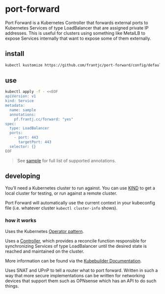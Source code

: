 # port-forward

Port Forward is a Kubernetes Controller that forwards external ports to Kubernetes Services of type LoadBalancer that are assigned private IP addresses. This is useful for clusters using something like MetalLB to expose Services internally that want to expose some of them externally.

## install

```sh
kubectl kustomize https://github.com/frantjc/port-forward/config/default?ref=v0.1.4 | kubectl apply -f-
```

## use

```sh
kubectl apply -f - <<EOF
apiVersion: v1
kind: Service
metadata:
  name: sample
  annotations:
    pf.frantj.cc/forward: "yes"
spec:
  type: LoadBalancer
  ports:
    - port: 443
      targetPort: 443
  selector: {}
EOF
```

> See [sample](./config/samples/service.yaml) for full list of supported annotations.

## developing

You’ll need a Kubernetes cluster to run against. You can use [KIND](https://sigs.k8s.io/kind) to get a local cluster for testing, or run against a remote cluster.

Port Forward will automatically use the current context in your kubeconfig file (i.e. whatever cluster `kubectl cluster-info` shows).

### how it works

Uses the Kubernetes [Operator pattern](https://kubernetes.io/docs/concepts/extend-kubernetes/operator/).

Uses a [Controller](https://kubernetes.io/docs/concepts/architecture/controller/), which provides a reconcile function responsible for synchronizing Services of type LoadBalancer until the desired state is reached and maintained on the cluster.

More information can be found via the [Kubebuilder Documentation](https://book.kubebuilder.io/introduction.html).

Uses SNAT and UPnP to tell a router what to port forward. Written in such a way that more secure implementations can be written for networking devices that support them such as OPNsense which has an API to do such things.
